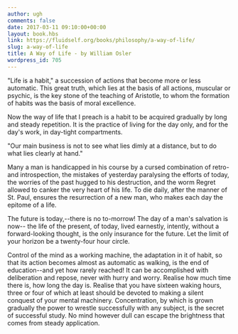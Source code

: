 ```yaml
---
author: ugh
comments: false
date: 2017-03-11 09:10:00+00:00
layout: book.hbs
link: https://fluidself.org/books/philosophy/a-way-of-life/
slug: a-way-of-life
title: A Way of Life - by William Osler
wordpress_id: 705
---
```


"Life is a habit," a succession of actions that become more or less automatic. This great truth, which lies at the basis of all actions, muscular or psychic, is the key stone of the teaching of Aristotle, to whom the formation of habits was the basis of moral excellence.

Now the way of life that I preach is a habit to be acquired gradually by long and steady repetition. It is the practice of living for the day only, and for the day's work, in day-tight compartments.

"Our main business is not to see what lies dimly at a distance, but to do what lies clearly at hand."

Many a man is handicapped in his course by a cursed combination of retro- and introspection, the mistakes of yesterday paralysing the efforts of today, the worries of the past hugged to his destruction, and the worm Regret allowed to canker the very heart of his life. To die daily, after the manner of St. Paul, ensures the resurrection of a new man, who makes each day the epitome of a life.

The future is today,--there is no to-morrow! The day of a man's salvation is now-- the life of the present, of today, lived earnestly, intently, without a forward-looking thought, is the only insurance for the future. Let the limit of your horizon be a twenty-four hour circle.

Control of the mind as a working machine, the adaptation in it of habit, so that its action becomes almost as automatic as walking, is the end of education--and yet how rarely reached! It can be accomplished with deliberation and repose, never with hurry and worry. Realise how much time there is, how long the day is. Realise that you have sixteen waking hours, three or four of which at least should be devoted to making a silent conquest of your mental machinery. Concentration, by which is grown gradually the power to wrestle successfully with any subject, is the secret of successful study. No mind however dull can escape the brightness that comes from steady application.
